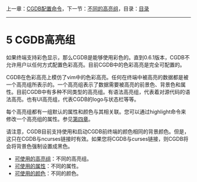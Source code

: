 上一章：[CGDB配置命令](4.0.md)，下一节：[不同的高亮组](5.1.md)，目录：[目录](SUMMARY.md)

----------

5 CGDB高亮组
===========

如果终端支持彩色显示，那么CGDB是能够使用彩色的。直到0.6.1版本，CGDB不允许用户以任何方式配置色彩高亮。目前CGDB中的色彩高亮是完全可配置的。

CGDB在色彩高亮上模仿了vim中的色彩高亮。任何在终端中被高亮的数据都是被一个高亮组所表示的。一个高亮组表示了数据需要被高亮的前景色、背景色和属性。目前CGDB中有多种不同类型的高亮组。有语法高亮组，代表着对源代码的语法高亮。也有UI高亮组，代表CGDB的logo与状态栏等等。

每个高亮组都有一组默认的属性和颜色与其相关联。您可以通过highlight命令来修改一个高亮组的属性。参见[第四章](<4.0.md>)。

请注意，CGDB目前支持使用和启动CGDB前终端的颜色相同的背景颜色。但是，这只在CGDB与ncurses链接时有效。如果您将CGDB与curses链接，则CGDB将会将背景色强制设置成黑色。

* [可使用的高亮组](<5.1.md>)：不同的高亮组。
* [可使用的属性](<5.2.md>)：不同的属性。
* [可使用的颜色](<5.3.md>)：不同的颜色。
